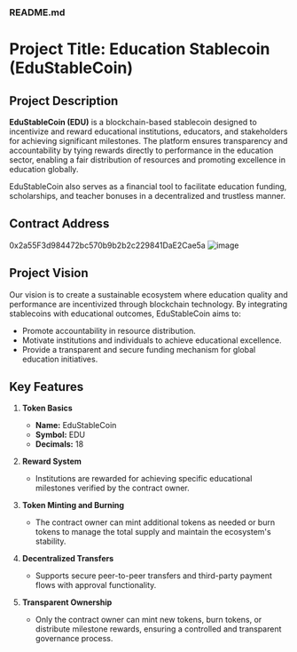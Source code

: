 ### README.md


# Project Title: Education Stablecoin (EduStableCoin)

## Project Description
**EduStableCoin (EDU)** is a blockchain-based stablecoin designed to incentivize and reward educational institutions, educators, and stakeholders for achieving significant milestones. The platform ensures transparency and accountability by tying rewards directly to performance in the education sector, enabling a fair distribution of resources and promoting excellence in education globally.

EduStableCoin also serves as a financial tool to facilitate education funding, scholarships, and teacher bonuses in a decentralized and trustless manner.

## Contract Address
 0x2a55F3d984472bc570b9b2b2c229841DaE2Cae5a
 ![image](https://github.com/user-attachments/assets/cbd9bf32-024b-4dba-ab5e-b9a6f4125e39)


## Project Vision
Our vision is to create a sustainable ecosystem where education quality and performance are incentivized through blockchain technology. By integrating stablecoins with educational outcomes, EduStableCoin aims to:
- Promote accountability in resource distribution.
- Motivate institutions and individuals to achieve educational excellence.
- Provide a transparent and secure funding mechanism for global education initiatives.

## Key Features
1. **Token Basics**  
   - **Name:** EduStableCoin  
   - **Symbol:** EDU  
   - **Decimals:** 18  

2. **Reward System**  
   - Institutions are rewarded for achieving specific educational milestones verified by the contract owner.

3. **Token Minting and Burning**  
   - The contract owner can mint additional tokens as needed or burn tokens to manage the total supply and maintain the ecosystem's stability.

4. **Decentralized Transfers**  
   - Supports secure peer-to-peer transfers and third-party payment flows with approval functionality.

5. **Transparent Ownership**  
   - Only the contract owner can mint new tokens, burn tokens, or distribute milestone rewards, ensuring a controlled and transparent governance process.


